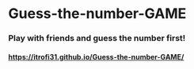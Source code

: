 # Guess-the-number-GAME

### Play with friends and guess the number first!

#### https://itrofi31.github.io/Guess-the-number-GAME/
